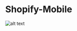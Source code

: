 # Shopify-Mobile

![alt text](https://raw.githubusercontent.com/akaltani/Shopify-Mobile/master/screenshot.png)
